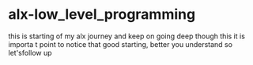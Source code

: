 # alx-low_level_programming
this is starting of my alx journey
and keep on going deep though this 
it is importa t point to notice that good starting, better you understand
so let'sfollow up